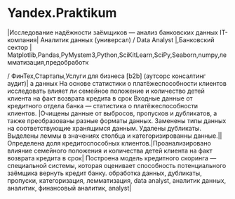 # Yandex.Praktikum

|Исследование надёжности заёмщиков — анализ банковских данных	IT-компания| Аналитик данных (универсал) / Data Analyst	
|,Банковский сектор																											 | Matplotlib,Pandas,PyMystem3,Python,SciKitLearn,SciPy,Seaborn,numpy,лемматизация,предобработк
	
/ ФинТех,Стартапы,Услуги для бизнеса [b2b] (аутсорс консалтинг аудит)|
а данных	На основе статистики о платёжеспособности клиентов исследовать влияет ли семейное положение и количество детей клиента на факт возврата кредита в срок	Входные данные от кредитного отдела банка  — статистика о платёжеспособности клиентов. |Очищены данные от выбросов, пропусков и дубликатов, а также преобразованы разные форматы данных. Заменены типы данных на соответствующие хранящимся данным. Удалены дубликаты. Выделены леммы в значениях столбца и категоризированны данные.||Определена доля кредитоспособных клиентов.|Проанализировано влияние семейного положения и количества детей клиента на факт возврата кредита в срок| Построена модель кредитного скоринга — специальной системы, которая оценивает способность потенциального заёмщика вернуть кредит банку.	обработка данных, дубликаты, пропуски, категоризация, лемматизация, data analyst, аналитик данных, аналитик, финансовый аналитик, analyst|
